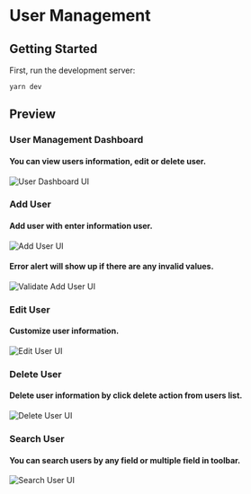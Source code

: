 # User Management

## Getting Started

First, run the development server:

```
yarn dev
```

## Preview

### User Management Dashboard

#### You can view users information, edit or delete user.

![User Dashboard UI](https://res.cloudinary.com/dzfwvoijo/image/upload/v1717512805/practice_next_clv/dashboard.jpg)

### Add User

#### Add user with enter information user.

![Add User UI](https://res.cloudinary.com/dzfwvoijo/image/upload/v1717512958/practice_next_clv/add.jpg)

#### Error alert will show up if there are any invalid values.

![Validate Add User UI](https://res.cloudinary.com/dzfwvoijo/image/upload/v1717513044/practice_next_clv/validate.jpg)

### Edit User

#### Customize user information.

![Edit User UI](https://res.cloudinary.com/dzfwvoijo/image/upload/v1717513079/practice_next_clv/edit.jpg)

### Delete User

#### Delete user information by click delete action from users list.

![Delete User UI](https://res.cloudinary.com/dzfwvoijo/image/upload/v1717513144/practice_next_clv/delete.jpg)

### Search User

#### You can search users by any field or multiple field in toolbar.

![Search User UI](https://res.cloudinary.com/dzfwvoijo/image/upload/v1717513157/practice_next_clv/search.jpg)
